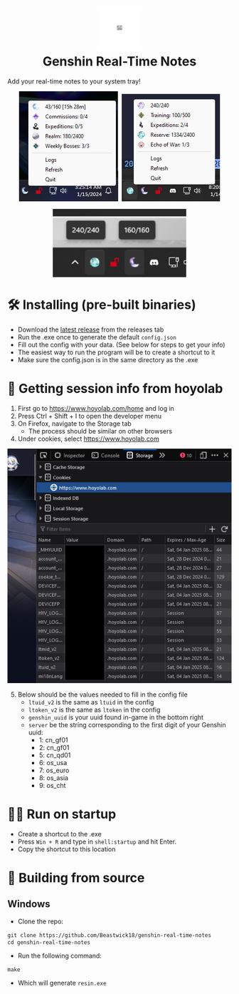 <h1 align="center"><img src="assets/icon.svg" width="100" /> <br />Genshin Real-Time Notes</h1>

Add your real-time notes to your system tray!

<p align="center">
    <img src="./assets/genshin.png" />&nbsp;
    <img  src="./assets/hsr.png" />
</p>
<p align="center">
    <img width=300 src="./assets/both.png" />
</p>

# 🛠️ Installing (pre-built binaries)
- Download the [latest release](https://github.com/Beastwick18/genshin-real-time-notes/releases/latest) from the releases tab
- Run the .exe once to generate the default `config.json`
- Fill out the config with your data. (See below for steps to get your info)
- The easiest way to run the program will be to create a shortcut to it
- Make sure the config.json is in the same directory as the .exe

# 🍪 Getting session info from hoyolab
1. First go to https://www.hoyolab.com/home and log in
2. Press Ctrl + Shift + I to open the developer menu
3. On Firefox, navigate to the Storage tab
    - The process should be similar on other browsers
4. Under cookies, select https://www.hoyolab.com

<p align="center">
    <img src="./assets/cookies.png" />
</p>

5. Below should be the values needed to fill in the config file
    - `ltuid_v2` is the same as `ltuid` in the config
    - `ltoken_v2` is the same as `ltoken` in the config
    - `genshin_uuid` is your uuid found in-game in the bottom right
    - `server` be the string corresponding to the first digit of your Genshin uuid:
        - 1: cn_gf01
        - 2: cn_gf01
        - 5: cn_qd01
        - 6: os_usa
        - 7: os_euro
        - 8: os_asia
        - 9: os_cht

# 🏃‍♂️ Run on startup
- Create a shortcut to the .exe
- Press `Win + R` and type in `shell:startup` and hit Enter.
- Copy the shortcut to this location

# 🚧 Building from source
## Windows
- Clone the repo:
```
git clone https://github.com/Beastwick18/genshin-real-time-notes
cd genshin-real-time-notes
```
- Run the following command:
```
make
```
- Which will generate `resin.exe`
